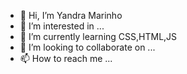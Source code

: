 - 👋 Hi, I’m Yandra Marinho
- 👀 I’m interested in ...
- 🌱 I’m currently learning CSS,HTML,JS
- 💞️ I’m looking to collaborate on ...
- 📫 How to reach me ...

<!---
YandraMarinho/YandraMarinho is a ✨ special ✨ repository because its `README.md` (this file) appears on your GitHub profile.
You can click the Preview link to take a look at your changes.
--->
